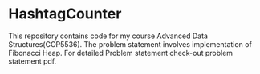 # HashtagCounter
This repository contains code for my course Advanced Data Structures(COP5536). 
The problem statement involves implementation of Fibonacci Heap. 
For detailed Problem statement check-out problem statement pdf.

